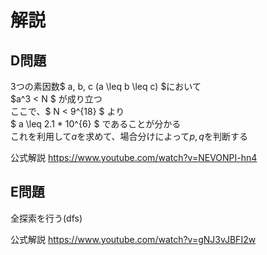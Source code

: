# 解説
## D問題

3つの素因数$ a, b, c (a \leq b \leq c) $において<br>
$a^3 < N $  が成り立つ<br>
ここで、$ N < 9^{18} $  より<br>
$ a \leq 2.1 * 10^{6} $  であることが分かる<br>
これを利用して$a$を求めて、場合分けによって$p, q$を判断する


公式解説
https://www.youtube.com/watch?v=NEVONPI-hn4

## E問題

全探索を行う(dfs)

公式解説
https://www.youtube.com/watch?v=gNJ3vJBFI2w